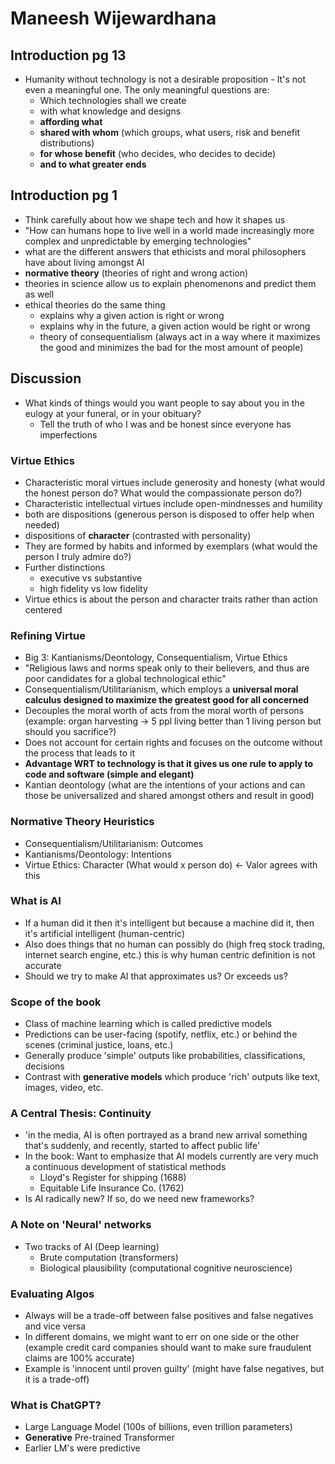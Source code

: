 # Maneesh Wijewardhana

## Introduction pg 13

- Humanity without technology is not a desirable proposition - It's not even a meaningful one. The only meaningful questions are:
  - Which technologies shall we create
  - with what knowledge and designs
  - **affording what**
  - **shared with whom** (which groups, what users, risk and benefit distributions)
  - **for whose benefit** (who decides, who decides to decide)
  - **and to what greater ends**

## Introduction pg 1

- Think carefully about how we shape tech and how it shapes us
- "How can humans hope to live well in a world made increasingly more complex and unpredictable by emerging technologies"
- what are the different answers that ethicists and moral philosophers have about living amongst AI
- **normative theory** (theories of right and wrong action)
- theories in science allow us to explain phenomenons and predict them as well
- ethical theories do the same thing
  - explains why a given action is right or wrong
  - explains why in the future, a given action would be right or wrong
  - theory of consequentialism (always act in a way where it maximizes the good and minimizes the bad for the most amount of people)

## Discussion

- What kinds of things would you want people to say about you in the eulogy at your funeral, or in your obituary?
  - Tell the truth of who I was and be honest since everyone has imperfections

### Virtue Ethics

- Characteristic moral virtues include generosity and honesty (what would the honest person do? What would the compassionate person do?)
- Characteristic intellectual virtues include open-mindnesses and humility
- both are dispositions (generous person is disposed to offer help when needed)
- dispositions of **character** (contrasted with personality)
- They are formed by habits and informed by exemplars (what would the person I truly admire do?)
- Further distinctions
  - executive vs substantive
  - high fidelity vs low fidelity
- Virtue ethics is about the person and character traits rather than action centered

### Refining Virtue

- Big 3: Kantianisms/Deontology, Consequentialism, Virtue Ethics
- "Religious laws and norms speak only to their believers, and thus are poor candidates for a global technological ethic"
- Consequentialism/Utilitarianism, which employs a **universal moral calculus designed to maximize the greatest good for all concerned**
- Decouples the moral worth of acts from the moral worth of persons (example: organ harvesting → 5 ppl living better than 1 living person but should you sacrifice?)
- Does not account for certain rights and focuses on the outcome without the process that leads to it
- **Advantage WRT to technology is that it gives us one rule to apply to code and software (simple and elegant)**
- Kantian deontology (what are the intentions of your actions and can those be universalized and shared amongst others and result in good)

### Normative Theory Heuristics

- Consequentialism/Utilitarianism: Outcomes
- Kantianisms/Deontology: Intentions
- Virtue Ethics: Character (What would x person do) ← Valor agrees with this

### What is AI

- If a human did it then it's intelligent but because a machine did it, then it's artificial intelligent (human-centric)
- Also does things that no human can possibly do (high freq stock trading, internet search engine, etc.) this is why human centric definition is not accurate
- Should we try to make AI that approximates us? Or exceeds us?

### Scope of the book

- Class of machine learning which is called predictive models
- Predictions can be user-facing (spotify, netflix, etc.) or behind the scenes (criminal justice, loans, etc.)
- Generally produce 'simple' outputs like probabilities, classifications, decisions
- Contrast with **generative models** which produce 'rich' outputs like text, images, video, etc.

### A Central Thesis: Continuity

- 'in the media, AI is often portrayed as a brand new arrival something that's suddenly, and recently, started to affect public life'
- In the book: Want to emphasize that AI models currently are very much a continuous development of statistical methods
  - Lloyd's Register for shipping (1688)
  - Equitable Life Insurance Co. (1762)
- Is AI radically new? If so, do we need new frameworks?

### A Note on 'Neural' networks

- Two tracks of AI (Deep learning)
  - Brute computation (transformers)
  - Biological plausibility (computational cognitive neuroscience)

### Evaluating Algos

- Always will be a trade-off between false positives and false negatives and vice versa
- In different domains, we might want to err on one side or the other (example credit card companies should want to make sure fraudulent claims are 100% accurate)
- Example is 'innocent until proven guilty' (might have false negatives, but it is a trade-off)

### What is ChatGPT?

- Large Language Model (100s of billions, even trillion parameters)
- **Generative** Pre-trained Transformer
- Earlier LM's were predictive
